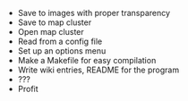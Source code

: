 * Save to images with proper transparency
* Save to map cluster
* Open map cluster
* Read from a config file
* Set up an options menu
* Make a Makefile for easy compilation
* Write wiki entries, README for the program
* ???
* Profit
